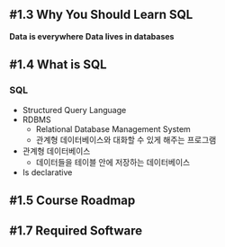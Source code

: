 
## #1.3 Why You Should Learn SQL

**Data is everywhere**
**Data lives in databases**

## #1.4 What is SQL

### SQL
- Structured Query Language
- RDBMS
	- Relational Database Management System
	- 관계형 데이터베이스와 대화할 수 있게 해주는 프로그램
- 관계형 데이터베이스
	- 데이터들을 테이블 안에 저장하는 데이터베이스
- Is declarative

## #1.5 Course Roadmap

## #1.7 Required Software